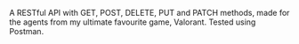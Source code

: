 
A RESTful API with GET, POST, DELETE, PUT and PATCH methods, made for the agents from my ultimate favourite game,  Valorant. Tested using Postman. 
